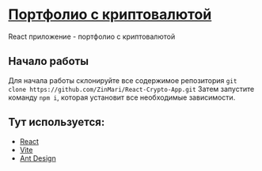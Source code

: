 # [Портфолио с криптовалютой](https://react-crypto-app-bay-rho.vercel.app/)
React приложение - портфолио с криптовалютой

## Начало работы
Для начала работы склонируйте все содержимое репозитория `git clone https://github.com/ZinMari/React-Crypto-App.git` Затем запустите команду `npm i`, которая установит все необходимые зависимости.

## Тут используется:
- [React](https://react.dev/)
- [Vite](https://vite.dev/)
- [Ant Design](https://ant.design/)